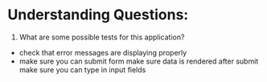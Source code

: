 # Understanding Questions:
1. What are some possible tests for this application?
* check that error messages are displaying properly
* make sure you can submit form
  make sure data is rendered after submit 
  make sure you can type in input fields 